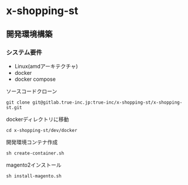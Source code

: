 # x-shopping-st

## 開発環境構築

### システム要件

- Linux(amdアーキテクチャ)
- docker
- docker compose

ソースコードクローン
```shell-sessions
git clone git@gitlab.true-inc.jp:true-inc/x-shopping-st/x-shopping-st.git
```

dockerディレクトリに移動
```shell-sessions
cd x-shopping-st/dev/docker
```

開発環境コンテナ作成
```shell-sessions
sh create-container.sh
```

magento2インストール
```shell-sessions
sh install-magento.sh
```
